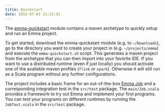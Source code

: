```yaml
---
title: Quickstart
date: 2015-07-03 11:21:41
---
```


The [emma-quickstart]() module contains a maven archetype to quickly setup and run an Emma project.

To get started, download the emma-quickstart module (e.g. to `~/Downloads`), go to the directory you want to create 
your project in (e.g. `~/projects/emma`) and execute the `emma-quickstart.sh` script. This generates a maven project 
from the archetype that you can then import into your favorite IDE. If you want to use a distributed runtime 
(even if just locally) you should activate one of the available maven profiles (`flink` or `spark`). Otherwise it will 
still run as a Scala program without any further configurations.

The project includes a basic frame for an out-of-the-box [Emma Job](http://link-to-job) and a corresponding 
integration test in the `src/test` package. The `main/Job.scala` provides a framework to try out Emma and implement 
your first programs. You can test your programs on different runtimes by running the `JobTest.scala` in 
the `src/test` package.